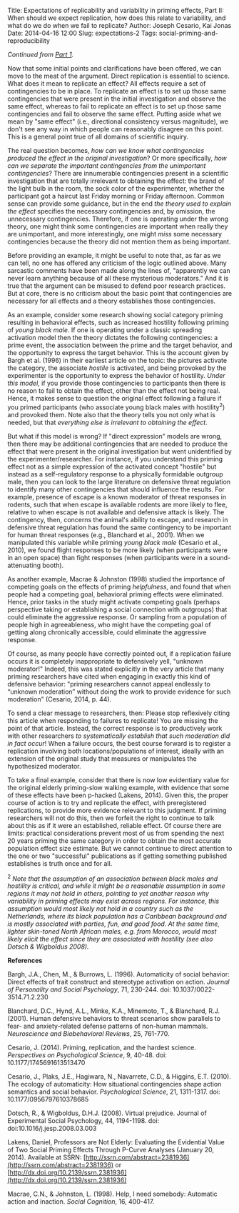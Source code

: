 Title: Expectations of replicability and variability in priming effects, Part II: When should we expect replication, how does this relate to variability, and what do we do when we fail to replicate?
Author: Joseph Cesario, Kai Jonas
Date: 2014-04-16 12:00
Slug: expectations-2
Tags: social-priming-and-reproducibility

<!-- PELICAN_BEGIN_SUMMARY -->
_Continued from [Part 1](http://osc.centerforopenscience.org/2014/04/09/expectations-1/)._

Now that some initial points and clarifications have been offered, we can move to the meat of the argument. Direct replication is essential to science. What does it mean to replicate an effect? All effects require a set of contingencies to be in place. To replicate an effect is to set up those same contingencies that were present in the initial investigation and observe the same effect, whereas to fail to replicate an effect is to set up those same contingencies and fail to observe the same effect. Putting aside what we mean by "same effect" (i.e., directional consistency versus magnitude), we don't see any way in which people can reasonably disagree on this point. This is a general point true of all domains of scientific inquiry.

The real question becomes, _how can we know what contingencies produced the effect in the original investigation_? Or more specifically, _how can we separate the important contingencies from the unimportant contingencies_? There are innumerable contingencies present in a scientific investigation that are totally irrelevant to obtaining the effect: the brand of the light bulb in the room, the sock color of the experimenter, whether the participant got a haircut last Friday morning or Friday afternoon. Common sense can provide some guidance, but in the end _the theory used to explain the effect_ specifies the necessary contingencies and, by omission, the unnecessary contingencies. Therefore, if one is operating under the wrong theory, one might think some contingencies are important when really they are unimportant, and more interestingly, one might _miss_ some necessary contingencies because the theory did not mention them as being important.

Before providing an example, it might be useful to note that, as far as we can tell, no one has offered any criticism of the logic outlined above. Many sarcastic comments have been made along the lines of, "apparently we can never learn anything because of all these mysterious moderators." And it is true that the argument can be misused to defend poor research practices. But at core, there is no criticism about the basic point that contingencies are necessary for all effects and a theory establishes those contingencies.

<!-- PELICAN_END_SUMMARY -->

As an example, consider some research showing social category priming resulting in behavioral effects, such as increased hostility following priming of _young black male_. If one is operating under a classic spreading activation model then the theory dictates the following contingencies: a prime event, the association between the prime and the target behavior, and the opportunity to express the target behavior. This is the account given by Bargh et al. (1996) in their earliest article on the topic: the pictures activate the category, the associate _hostile_ is activated, and being provoked by the experimenter is the opportunity to express the behavior of hostility. _Under this model_, if you provide those contingencies to participants then there is no reason to fail to obtain the effect, other than the effect not being real. Hence, it makes sense to question the original effect following a failure if you primed participants (who associate young black males with hostility<sup>2</sup>) and provoked them. Note also that the theory tells you not only what is needed, but that _everything else is irrelevant to obtaining the effect_.

But what if this model is wrong? If "direct expression" models are wrong, then there may be additional contingencies that are needed to produce the effect that were present in the original investigation but went unidentified by the experimenter/researcher. For instance, if you understand this priming effect not as a simple expression of the activated concept "hostile" but instead as a self-regulatory response to a physically formidable outgroup male, then you can look to the large literature on defensive threat regulation to identify many other contingencies that should influence the results. For example, presence of escape is a known moderator of threat responses in rodents, such that when escape is available rodents are more likely to flee, relative to when escape is not available and defensive attack is likely. The contingency, then, concerns the animal's ability to escape, and research in defensive threat regulation has found the same contingency to be important for human threat responses (e.g., Blanchard et al., 2001). When we manipulated this variable while priming _young black male_ (Cesario et al., 2010), we found flight responses to be more likely (when participants were in an open space) than fight responses (when participants were in a sound-attenuating booth).

As another example, Macrae & Johnston (1998) studied the importance of competing goals on the effects of priming _helpfulness_, and found that when people had a competing goal, behavioral priming effects were eliminated. Hence, prior tasks in the study might activate competing goals (perhaps perspective taking or establishing a social connection with outgroups) that could eliminate the aggressive response. Or sampling from a population of people high in agreeableness, who might have the competing goal of getting along chronically accessible, could eliminate the aggressive response.

Of course, as many people have correctly pointed out, if a replication failure occurs it is completely inappropriate to defensively yell, "unknown moderator!" Indeed, this was stated explicitly in the very article that many priming researchers have cited when engaging in exactly this kind of defensive behavior: "priming researchers cannot appeal endlessly to “unknown moderation” without doing the work to provide evidence for such moderation" (Cesario, 2014, p. 44).

To send a clear message to researchers, then: Please stop reflexively citing this article when responding to failures to replicate! You are missing the point of that article. Instead, the correct response is to productively work with other researchers _to systematically establish that such moderation did in fact occur_! When a failure occurs, the best course forward is to register a replication involving both locations/populations of interest, ideally with an extension of the original study that measures or manipulates the hypothesized moderator.

To take a final example, consider that there is now low evidentiary value for the original elderly priming-slow walking example, with evidence that some of these effects have been p-hacked (Lakens, 2014). Given this, the proper course of action is to try and replicate the effect, with preregistered replications, to provide more evidence relevant to this judgment. If priming researchers will not do this, then we forfeit the right to continue to talk about this as if it were an established, reliable effect. Of course there are limits: practical considerations prevent most of us from spending the next 20 years priming the same category in order to obtain the most accurate population effect size estimate. But we cannot continue to direct attention to the one or two "successful" publications as if getting something published establishes is truth once and for all.

<sup>2</sup> _Note that the assumption of an association between black males and hostility is critical, and while it might be a reasonable assumption in some regions it may not hold in others, pointing to yet another reason why variability in priming effects may exist across regions. For instance, this assumption would most likely not hold in a country such as the Netherlands, where its black population has a Caribbean background and is mostly associated with parties, fun, and good food. At the same time, lighter skin-toned North African males, e.g. from Morocco, would most likely elicit the effect since they are associated with hostility (see also Dotsch & Wigboldus 2008)._

__References__

Bargh, J.A., Chen, M., & Burrows, L. (1996). Automaticity of social behavior: Direct effects of trait construct and stereotype activation on action. _Journal of Personality and Social Psychology_, 71, 230-244. doi: 10.1037/0022-3514.71.2.230

Blanchard, D.C., Hynd, A.L., Minke, K.A., Minemoto, T., & Blanchard, R.J. (2001). Human defensive behaviors to threat scenarios show parallels to fear- and anxiety-related defense patterns of non-human mammals. _Neuroscience and Biobehavioral Reviews_, 25, 761-770.

Cesario, J. (2014). Priming, replication, and the hardest science. _Perspectives on Psychological Science_, 9, 40-48. doi: 10.1177/1745691613513470

Cesario, J., Plaks, J.E., Hagiwara, N., Navarrete, C.D., & Higgins, E.T. (2010). The ecology of automaticity: How situational contingencies shape action semantics and social behavior. _Psychological Science_, 21, 1311-1317. doi: 10.1177/0956797610378685

Dotsch, R., & Wigboldus, D.H.J. (2008). Virtual prejudice. Journal of Experimental Social Psychology, 44, 1194-1198. doi: doi:10.1016/j.jesp.2008.03.003

Lakens, Daniel, Professors are Not Elderly: Evaluating the Evidential Value of Two Social Priming Effects Through P-Curve Analyses (January 20, 2014). Available at SSRN: [http://ssrn.com/abstract=2381936](http://ssrn.com/abstract=2381936) or [http://dx.doi.org/10.2139/ssrn.2381936](http://dx.doi.org/10.2139/ssrn.2381936)

Macrae, C.N., & Johnston, L. (1998). Help, I need somebody: Automatic action and inaction. _Social Cognition_, 16, 400-417.
